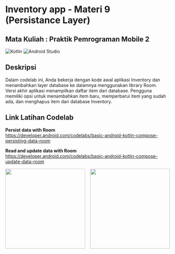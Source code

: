 # Inventory app - Materi 9 (Persistance Layer)

## Mata Kuliah : Praktik Pemrograman Mobile 2

![Kotlin](https://img.shields.io/badge/kotlin-%237F52FF.svg?style=for-the-badge&logo=kotlin&logoColor=white)
![Android Studio](https://img.shields.io/badge/android%20studio-346ac1?style=for-the-badge&logo=android%20studio&logoColor=white)

## Deskripsi

Dalam codelab ini, Anda bekerja dengan kode awal aplikasi Inventory dan menambahkan layer database ke dalamnya menggunakan library Room. Versi akhir aplikasi menampilkan daftar item dari database. Pengguna memiliki opsi untuk menambahkan item baru, memperbarui item yang sudah ada, dan menghapus item dari database Inventory. 

## Link Latihan Codelab

**Persist data with Room** <br>
https://developer.android.com/codelabs/basic-android-kotlin-compose-persisting-data-room

**Read and update data with Room** <br>
https://developer.android.com/codelabs/basic-android-kotlin-compose-update-data-room

<div style="display: flex; gap: 16px">
    <img src="https://developer.android.com/static/codelabs/basic-android-kotlin-compose-persisting-data-room/img/dff66d262bbd788e_856.png" width="250px" />
    <img src="https://developer.android.com/static/codelabs/basic-android-kotlin-compose-update-data-room/img/3aac7e2c9e7a04b6_856.png" width="250px" />
</div>
